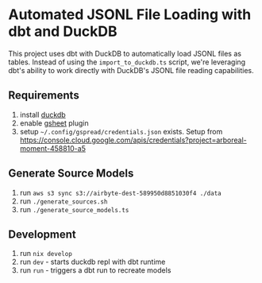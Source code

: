 # Automated JSONL File Loading with dbt and DuckDB

This project uses dbt with DuckDB to automatically load JSONL files as tables. Instead of using the `import_to_duckdb.ts` script, we're leveraging dbt's ability to work directly with DuckDB's JSONL file reading capabilities.

## Requirements

1. install [duckdb](https://duckdb.org/docs/installation/?version=stable&environment=cli&platform=macos&download_method=direct)
2. enable [gsheet](https://duckdb.org/community_extensions/extensions/gsheets.html) plugin
3. setup `~/.config/gspread/credentials.json` exists. Setup from https://console.cloud.google.com/apis/credentials?project=arboreal-moment-458810-a5

## Generate Source Models
1. run `aws s3 sync s3://airbyte-dest-589950d8851030f4 ./data`
2. run `./generate_sources.sh`
2. run `./generate_source_models.ts`

## Development

1. run `nix develop`
2. run `dev` - starts duckdb repl with dbt runtime
3. run `run` - triggers a dbt run to recreate models
